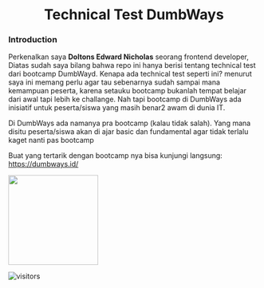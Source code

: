 <h1 align="center">
  Technical Test DumbWays
</h1>

### Introduction
Perkenalkan saya <b>Doltons Edward Nicholas</b> seorang frontend developer, Diatas sudah saya bilang bahwa repo ini hanya berisi tentang technical test dari bootcamp DumbWayd.
Kenapa ada technical test seperti ini? menurut saya ini memang perlu agar tau sebenarnya sudah sampai mana kemampuan peserta, karena setauku bootcamp bukanlah tempat belajar dari awal tapi lebih ke challange. Nah tapi bootcamp di DumbWays ada inisiatif untuk peserta/siswa yang masih benar2 awam di dunia IT. 

Di DumbWays ada namanya pra bootcamp (kalau tidak salah). Yang mana disitu peserta/siswa akan di ajar basic dan fundamental agar tidak terlalu kaget nanti pas bootcamp

Buat yang tertarik dengan bootcamp nya bisa kunjungi langsung:
https://dumbways.id/

       


<img height="180em" src="https://github-readme-stats.vercel.app/api?username=D3NCyann&show_icons=true&hide_border=true&&count_private=true&include_all_commits=true" />

![visitors](https://visitor-badge.glitch.me/badge?page_id=D3NCyann.2)

